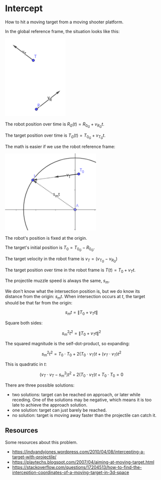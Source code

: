 # Intercept

How to hit a moving target from a moving shooter platform.

In the global reference frame, the situation looks like this:

<img src="global_diagram.png" width=200 />

The robot position over time is $R_G(t) = R_{0_G} + v_{R_G} t$. 

The target position over time is $T_G(t) = T_{0_G} + v_{T_G} t$.

The math is easier if we use the robot reference frame:

<img src="local_diagram.png" width=300 />

The robot's position is fixed at the origin.

The target's initial position is $T_0 = T_{0_G} - R_{0_G}$.

The target velocity in the robot frame is $v_T = (v_{T_G} - v_{R_G})$

The target position over time in the robot frame is $T(t) = T_0 + v_T t$.

The projectile muzzle speed is always the same, $s_m$.

We don't know what the intersection position is, but we do know
its distance from the origin: $s_m t$.  When intersection occurs at $t$, the
target should be that far from the origin:

```math
s_m t = \left\| T_0 + v_T t \right\|
```

Square both sides:

```math
s_m^2 t^2 = \left\| T_0 + v_T t \right\|^2
```

The squared magnitude is the self-dot-product, so expanding:

```math
s_m^2 t^2 =  T_0 \cdot T_0 + 2(T_0 \cdot v_T) t + (v_T \cdot v_T) t^2
```

This is quadratic in $t$:

```math
(v_T \cdot v_T - s_m^2) t^2  + 2(T_0 \cdot v_T) t +   T_0 \cdot T_0 = 0
```

There are three possible solutions:

* two solutions: target can be reached on approach, or later while receding.  One of the solutions may be negative, which means it is too late to achieve the approach solution.
* one solution: target can just barely be reached.
* no solution: target is moving away faster than the projectile can catch it.



## Resources
Some resources about this problem.

* https://indyandyjones.wordpress.com/2010/04/08/intercepting-a-target-with-projectile/
* https://playtechs.blogspot.com/2007/04/aiming-at-moving-target.html
* https://stackoverflow.com/questions/17204513/how-to-find-the-interception-coordinates-of-a-moving-target-in-3d-space